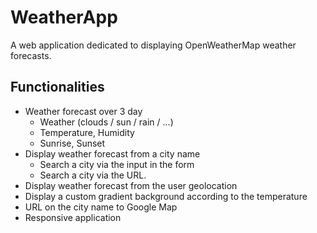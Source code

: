 # WeatherApp

A web application dedicated to displaying OpenWeatherMap weather forecasts.



## Functionalities

- Weather forecast over 3 day
    - Weather (clouds / sun / rain / ...)
    - Temperature, Humidity
    - Sunrise, Sunset
- Display weather forecast from a city name
    - Search a city via the input in the form
    - Search a city via the URL.
- Display weather forecast from the user geolocation
- Display a custom gradient background according to the temperature
- URL on the city name to Google Map
- Responsive application
